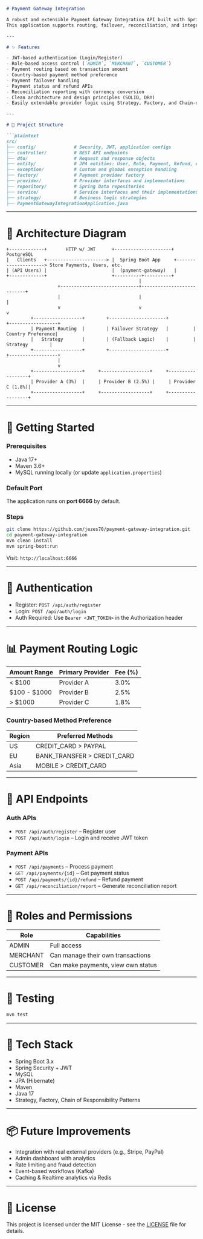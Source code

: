 
````markdown
# Payment Gateway Integration

A robust and extensible Payment Gateway Integration API built with Spring Boot.  
This application supports routing, failover, reconciliation, and integrates with multiple mock payment providers while supporting user authentication and role-based access control.

---

# ✨ Features

- JWT-based authentication (Login/Register)
- Role-based access control (`ADMIN`, `MERCHANT`, `CUSTOMER`)
- Payment routing based on transaction amount
- Country-based payment method preference
- Payment failover handling
- Payment status and refund APIs
- Reconciliation reporting with currency conversion
- Clean architecture and design principles (SOLID, DRY)
- Easily extendable provider logic using Strategy, Factory, and Chain-of-Responsibility patterns

---

# 📁 Project Structure

```plaintext
src/
├── config/              # Security, JWT, application configs
├── controller/          # REST API endpoints
├── dto/                 # Request and response objects
├── entity/              # JPA entities: User, Role, Payment, Refund, etc.
├── exception/           # Custom and global exception handling
├── factory/             # Payment provider factory
├── provider/            # Provider interfaces and implementations
├── repository/          # Spring Data repositories
├── service/             # Service interfaces and their implementations
├── strategy/            # Business logic strategies
├── PaymentGatewayIntegrationApplication.java
````

---

# 📐 Architecture Diagram

```plaintext
+-------------+       HTTP w/ JWT      +---------------------+      PostgreSQL
|   Clients   +----------------------> |  Spring Boot App     +---------------------> Store Payments, Users, etc.
| (API Users) |                        |  (payment-gateway)   |
+-------------+                        +----------+----------+
                                                 |
                   +-----------------------------+---------------------------+
                   |                             |                           |
                   v                             v                           v
         +------------------+        +---------------------+         +------------------+
         | Payment Routing  |        | Failover Strategy   |         | Country Preference|
         |   Strategy       |        | (Fallback Logic)    |         |   Strategy        |
         +------------------+        +---------------------+         +------------------+
                   |
                   v
         +------------------+     +------------------+     +------------------+
         | Provider A (3%)  |     | Provider B (2.5%) |     | Provider C (1.8%)|
         +------------------+     +------------------+     +------------------+
```

---

# 🚀 Getting Started

### Prerequisites

* Java 17+
* Maven 3.6+
* MySQL running locally (or update `application.properties`)

### Default Port

The application runs on **port 6666** by default.

### Steps

```bash
git clone https://github.com/jezes70/payment-gateway-integration.git
cd payment-gateway-integration
mvn clean install
mvn spring-boot:run
```

Visit: `http://localhost:6666`

---

# 🔐 Authentication

* Register: `POST /api/auth/register`
* Login: `POST /api/auth/login`
* Auth Required: Use `Bearer <JWT_TOKEN>` in the Authorization header

---

# 📊 Payment Routing Logic

| Amount Range   | Primary Provider | Fee (%) |
| -------------- | ---------------- | ------- |
| < \$100        | Provider A       | 3.0%    |
| \$100 - \$1000 | Provider B       | 2.5%    |
| > \$1000       | Provider C       | 1.8%    |

### Country-based Method Preference

| Region | Preferred Methods             |
| ------ | ----------------------------- |
| US     | CREDIT\_CARD > PAYPAL         |
| EU     | BANK\_TRANSFER > CREDIT\_CARD |
| Asia   | MOBILE > CREDIT\_CARD         |

---

# 📄 API Endpoints

### Auth APIs

* `POST /api/auth/register` – Register user
* `POST /api/auth/login` – Login and receive JWT token

### Payment APIs

* `POST /api/payments` – Process payment
* `GET /api/payments/{id}` – Get payment status
* `POST /api/payments/{id}/refund` – Refund payment
* `GET /api/reconciliation/report` – Generate reconciliation report

---

# 👥 Roles and Permissions

| Role     | Capabilities                       |
| -------- | ---------------------------------- |
| ADMIN    | Full access                        |
| MERCHANT | Can manage their own transactions  |
| CUSTOMER | Can make payments, view own status |

---

# 🧪 Testing

```bash
mvn test
```

---

# 🧱 Tech Stack

* Spring Boot 3.x
* Spring Security + JWT
* MySQL
* JPA (Hibernate)
* Maven
* Java 17
* Strategy, Factory, Chain of Responsibility Patterns

---

# 📦 Future Improvements

* Integration with real external providers (e.g., Stripe, PayPal)
* Admin dashboard with analytics
* Rate limiting and fraud detection
* Event-based workflows (Kafka)
* Caching & Realtime analytics via Redis

---

# 📃 License

This project is licensed under the MIT License - see the [LICENSE](LICENSE) file for details.
